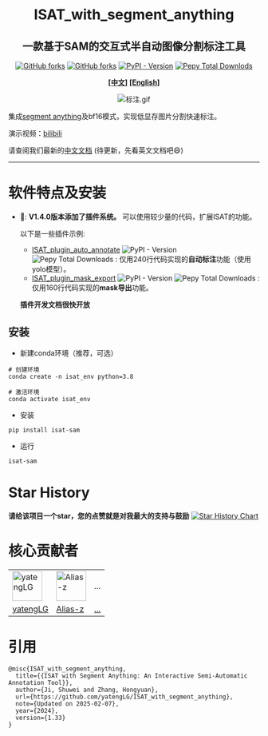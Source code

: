 <h1 align='center'>ISAT_with_segment_anything</h1>
<h2 align='center'>一款基于SAM的交互式半自动图像分割标注工具</h2>
<p align='center'>
    <a href='https://github.com/yatengLG/ISAT_with_segment_anything' target="_blank"><img alt="GitHub forks" src="https://img.shields.io/github/stars/yatengLG/ISAT_with_segment_anything"></a>
    <a href='https://github.com/yatengLG/ISAT_with_segment_anything' target="_blank"><img alt="GitHub forks" src="https://img.shields.io/github/forks/yatengLG/ISAT_with_segment_anything"></a>
    <a href='https://pypi.org/project/isat-sam/' target="_blank"><img alt="PyPI - Version" src="https://img.shields.io/pypi/v/isat-sam?style=social&logo=pypi"></a>
    <a href='https://pypi.org/project/isat-sam/' target="_blank"><img alt="Pepy Total Downlods" src="https://img.shields.io/pepy/dt/isat-sam?style=social&logo=pypi"></a>
</p>
<p align='center'>
    <a href='README-cn.md'><b>[中文]</b></a>
    <a href='README.md'><b>[English]</b></a>
</p>
<p align='center'><img src="./display/标注.gif" alt="标注.gif"></p>

集成[segment anything](https://github.com/facebookresearch/segment-anything)及bf16模式，实现低显存图片分割快速标注。

演示视频：[bilibili](https://www.bilibili.com/video/BV1or4y1R7EJ/)

请查阅我们最新的[中文文档](https://isat-samzh.readthedocs.io/zh-cn/latest/) (待更新，先看英文文档吧😄)

---

# 软件特点及安装
- &#x1F389;: **V1.4.0版本添加了插件系统。** 可以使用较少量的代码，扩展ISAT的功能。
  
    以下是一些插件示例:
  - [ISAT_plugin_auto_annotate](https://github.com/yatengLG/ISAT_plugin_auto_annotate) ![PyPI - Version](https://img.shields.io/pypi/v/isat-plugin-auto-annotate?style=social&logo=pypi)
 ![Pepy Total Downloads](https://img.shields.io/pepy/dt/isat-plugin-auto-annotate?style=social) : 仅用240行代码实现的**自动标注**功能（使用yolo模型）。
  - [ISAT_plugin_mask_export](https://github.com/yatengLG/ISAT_plugin_mask_export) ![PyPI - Version](https://img.shields.io/pypi/v/isat-plugin-mask-export?style=social&logo=pypi)
![Pepy Total Downloads](https://img.shields.io/pepy/dt/isat-plugin-mask-export?style=social) : 仅用160行代码实现的**mask导出**功能。
  
  **插件开发文档很快开放**

## 安装
- 新建conda环境（推荐，可选）
```shell
# 创建环境
conda create -n isat_env python=3.8

# 激活环境
conda activate isat_env
```

- 安装
```shell
pip install isat-sam
```

- 运行
```shell
isat-sam
```

# Star History

**请给该项目一个star，您的点赞就是对我最大的支持与鼓励**
[![Star History Chart](https://api.star-history.com/svg?repos=yatengLG/ISAT_with_segment_anything&type=Date)](https://star-history.com/#yatengLG/ISAT_with_segment_anything&Date)


# 核心贡献者

<table border="0">
<tr>
    <td><img alt="yatengLG" src="https://avatars.githubusercontent.com/u/31759824?v=4" width="60" height="60" href="">
    <td><img alt="Alias-z" src="https://avatars.githubusercontent.com/u/66273343?v=4" width="60" height="60" href="">
    <td>...
</td>
</tr>
<tr>
  <td><a href="https://github.com/yatengLG">yatengLG</a>
  <td><a href="https://github.com/Alias-z">Alias-z</a>
    <td><a href="https://github.com/yatengLG/ISAT_with_segment_anything/graphs/contributors">...</a>
</tr>
</table>


# 引用
```text
@misc{ISAT_with_segment_anything,
  title={{ISAT with Segment Anything: An Interactive Semi-Automatic Annotation Tool}},
  author={Ji, Shuwei and Zhang, Hongyuan},
  url={https://github.com/yatengLG/ISAT_with_segment_anything},
  note={Updated on 2025-02-07},
  year={2024},
  version={1.33}
}
```
